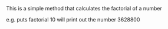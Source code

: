 This is a simple method that calculates the factorial of a number

e.g.
  puts factorial 10
will print out the number 3628800
